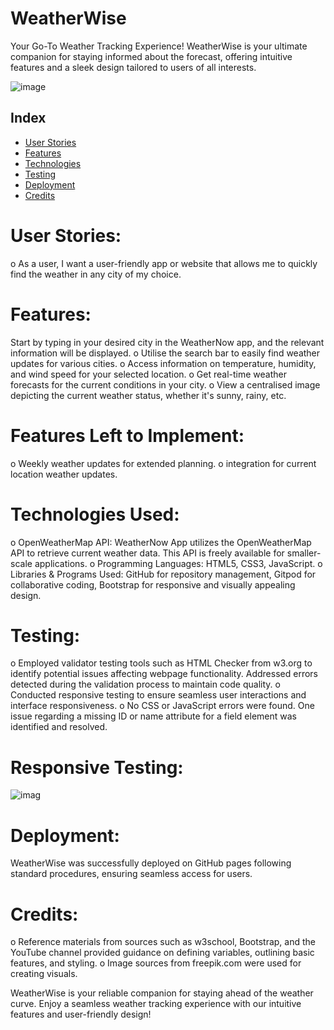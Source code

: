 # WeatherWise
Your Go-To Weather Tracking Experience!
WeatherWise is your ultimate companion for staying informed about the forecast, offering intuitive features and a sleek design tailored to users of all interests.

![image](https://github.com/Stephanniee/API-Weather-App/assets/140328398/d3245f90-8e63-4ccd-aac7-f29189bfba30)
 

## Index
* [User Stories](#user-stories)
* [Features](#features)
* [Technologies](#technologies)
* [Testing](#testing)
* [Deployment](#deployment)
* [Credits](#credits)

# User Stories:
o	As a user, I want a user-friendly app or website that allows me to quickly find the weather in any city of my choice.

# Features:
Start by typing in your desired city in the WeatherNow app, and the relevant information will be displayed.
o	Utilise the search bar to easily find weather updates for various cities.
o	Access information on temperature, humidity, and wind speed for your selected location.
o	Get real-time weather forecasts for the current conditions in your city.
o	View a centralised image depicting the current weather status, whether it's sunny, rainy, etc.

# Features Left to Implement:
o	Weekly weather updates for extended planning.
o	integration for current location weather updates.

# Technologies Used:
o	OpenWeatherMap API: WeatherNow App utilizes the OpenWeatherMap API to retrieve current weather data. This API is freely available for smaller-scale applications.
o	Programming Languages: HTML5, CSS3, JavaScript.
o	Libraries & Programs Used: GitHub for repository management, Gitpod for collaborative coding, Bootstrap for responsive and visually appealing design.

# Testing:
o	Employed validator testing tools such as HTML Checker from w3.org to identify potential issues affecting webpage functionality. Addressed errors detected during the validation process to maintain code quality.
o	Conducted responsive testing to ensure seamless user interactions and interface responsiveness.
o	No CSS or JavaScript errors were found. One issue regarding a missing ID or name attribute for a field element was identified and resolved.

# Responsive Testing:
![imag](https://github.com/Stephanniee/API-Weather-App/assets/140328398/9bf92185-8457-42c7-a4d5-3da4eb48ff2f)

# Deployment:
WeatherWise was successfully deployed on GitHub pages following standard procedures, ensuring seamless access for users.

# Credits:
o	Reference materials from sources such as w3school, Bootstrap, and the YouTube channel provided guidance on defining variables, outlining basic features, and styling.
o	Image sources from freepik.com were used for creating visuals.

WeatherWise is your reliable companion for staying ahead of the weather curve. Enjoy a seamless weather tracking experience with our intuitive features and user-friendly design!
